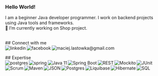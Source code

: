 ### Hello World!
I am a beginner Java developer programmer. I work on backend projects using Java tools and frameworks.
<br> 🔭 I’m currently working on Shop project.

<br> ## Connect with me <br>
<a href="https://www.linkedin.com/in/maciej-lastowka/"><img align="left" alt="linkedin" src="https://img.shields.io/badge/linkedin-%230077B5.svg?&style=for-the-badge&logo=linkedin&logoColor=white" /></a>
<a href="https://www.facebook.com/profile.php?id=100002433296040"><img align="left" alt="facebook" src="https://img.shields.io/badge/facebook-%231877F2.svg?&style=for-the-badge&logo=facebook&logoColor=white" /></a>
<a href="mailto:maciej.lastowka@gmail.com"><img align="left" alt="maciej.lastowka@gmail.com" src="https://img.shields.io/badge/gmail-%23D14836.svg?&style=for-the-badge&logo=gmail&logoColor=white" /></a>

<br>## Expertise<br>
<img align="left" alt="postgres" src="https://img.shields.io/badge/postgres-%23316192.svg?&style=for-the-badge&logo=postgresql&logoColor=white" />
<img align="left" alt="spring" src="https://img.shields.io/badge/spring%20-%236DB33F.svg?&style=for-the-badge&logo=spring&logoColor=white" />
<img align="left" alt="Java 11" src="https://i.imgur.com/V9Yr5Fs.png" />
<img align="left" alt="Spring Boot" src="https://i.imgur.com/GV7Ku8Q.png" />
<img align="left" alt="REST" src="https://i.imgur.com/Fkb1Jaz.png" />
<img align="left" alt="Mockito" src="https://i.imgur.com/b4N3lNQ.png" />
<img align="left" alt="JUnit" src="https://i.imgur.com/vrxZTnp.png" />
<img align="left" alt="Scrum" src="https://i.imgur.com/D4BQzoH.png" />
<img align="left" alt="Maven" src="https://i.imgur.com/zupC1Nc.png" />
<img align="left" alt="JSON" src="https://i.imgur.com/6UmrM6J.png" />
<img align="left" alt="Postgres" src="https://i.imgur.com/p01Y2jC.png" />
<img align="left" alt="Liquibase" src="https://i.imgur.com/LfMznqW.png" />
<img align="left" alt="Hibernate" src="https://i.imgur.com/ygVtmdP.png" />
<img align="left" alt="SQL" src="https://i.imgur.com/2QV97BD.png" />

<br>
<br>
